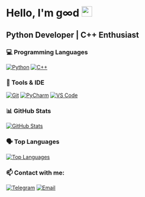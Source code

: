 # Hello, I'm g∞d <img src="https://media.giphy.com/media/hvRJCLFzcasrR4ia7z/giphy.gif" width="28">

## Python Developer | C++ Enthusiast

### 💻 Programming Languages
[![Python](https://img.shields.io/badge/Python-3776AB?style=for-the-badge&logo=python&logoColor=white)](https://www.python.org)
[![C++](https://img.shields.io/badge/C%2B%2B-00599C?style=for-the-badge&logo=c%2B%2B&logoColor=white)](https://isocpp.org)

### 🔧 Tools & IDE
[![Git](https://img.shields.io/badge/Git-F05032?style=for-the-badge&logo=git&logoColor=white)](https://git-scm.com)
[![PyCharm](https://img.shields.io/badge/PyCharm-2ECC71?style=for-the-badge&logo=pycharm&logoColor=white)](https://jetbrains.com/pycharm)
[![VS Code](https://img.shields.io/badge/VS_Code-007ACC?style=for-the-badge&logo=visual-studio-code&logoColor=white)](https://code.visualstudio.com)

### 📊 GitHub Stats
[![GitHub Stats](https://github-readme-stats.vercel.app/api?username=goodhumman&theme=tokyonight&show_icons=true&hide_border=true&include_all_commits=true)](https://github.com/goodhumman)

### 🗣️ Top Languages
[![Top Languages](https://github-readme-stats.vercel.app/api/top-langs/?username=goodhumman&theme=tokyonight&layout=compact&hide_border=true)](https://github.com/goodhumman)

### 📫 Contact with me:
[![Telegram](https://img.shields.io/badge/-Telegram-0088CC?style=for-the-badge&logo=telegram&logoColor=white)](https://t.me/goodhumman)
[![Email](https://img.shields.io/badge/-Email-8B89CC?style=for-the-badge&logo=protonmail&logoColor=white)](mailto:goodhumman@proton.me)
